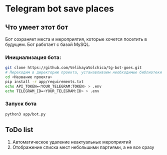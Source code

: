 # Telegram bot save places

## Что умеет этот бот
Бот сохраняет места и мероприятия, которые хочется посетить в будущем. Бот работает с базой MySQL.

### Инициализация бота:
```bash
git clone https://github.com/VelikayaVolchica/tg-bot-goes.git
# Переходим в директорию проекта, устанавливаем необходимые библиотеки и кладем свой тг токен бота и свой тг id
cd <Название проекта>
pip install -r app/requirements.txt
echo API_TOKEN=<YOUR_TELEGRAM:TOKEN> > .env
echo TELEGRAM_ID=<YOUR_TELEGRAM:ID> > .env
```

### Запуск бота
```bash
python3 app/bot.py
```

## ToDo list
1. Автоматическое удаление неактуальных мероприятий
2. Отображение списка мест небольшими партиями, а не все сразу
